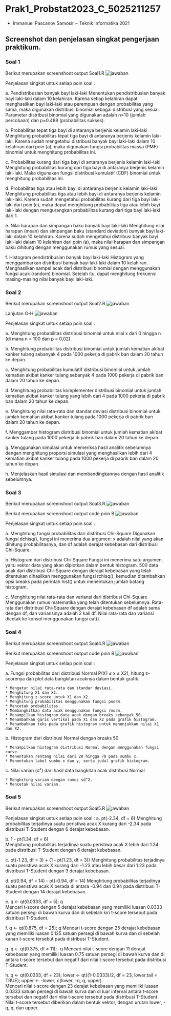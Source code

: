 # Prak1_Probstat2023_C_5025211257
- Immanuel Pascanov Samosir ~ Teknik Informatika 2021

## Screenshot dan penjelasan singkat pengerjaan praktikum. 

### Soal 1

Berikut merupakan screenshoot output Soal1.R 
![jawaban](img/soal1.png)

Penjelasan singkat untuk setiap poin soal :

a. Pendistribusian banyak bayi laki-laki
   Menentukan pendistribusian banyak bayi laki-laki dalam 10 kelahiran. Karena setiap kelahiran dapat menghasilkan bayi laki-laki atau perempuan dengan probabilitas yang sama, maka digunakan distribusi binomial sebagai distribusi yang sesuai. Parameter distribusi binomial yang digunakan adalah n=10 (jumlah percobaan) dan p=0.488 (probabilitas sukses).

b. Probabilitas tepat tiga bayi di antaranya berjenis kelamin laki-laki
   Menghitung probabilitas tepat tiga bayi di antaranya berjenis kelamin laki-laki. Karena sudah mengetahui distribusi banyak bayi laki-laki dalam 10 kelahiran dari poin (a), maka digunakan fungsi probabilitas massa (PMF) binomial untuk menghitung probabilitas ini.

c. Probabilitas kurang dari tiga bayi di antaranya berjenis kelamin laki-laki
   Menghitung probabilitas kurang dari tiga bayi di antaranya berjenis kelamin laki-laki. Maka digunakan fungsi distribusi kumulatif (CDF) binomial untuk menghitung probabilitas ini.

d. Probabilitas tiga atau lebih bayi di antaranya berjenis kelamin laki-laki
   Menghitung probabilitas tiga atau lebih bayi di antaranya berjenis kelamin laki-laki. Karena sudah mengetahui probabilitas kurang dari tiga bayi laki-laki dari poin (c), maka dapat menghitung probabilitas tiga atau lebih bayi laki-laki dengan mengurangkan probabilitas kurang dari tiga bayi laki-laki dari 1.

e. Nilai harapan dan simpangan baku banyak bayi laki-laki
   Menghitung nilai harapan (mean) dan simpangan baku (standard deviation) banyak bayi laki-laki dalam 10 kelahiran. Karena sudah mengetahui distribusi banyak bayi laki-laki dalam 10 kelahiran dari poin (a), maka nilai harapan dan simpangan baku dihitung dengan menggunakan rumus yang sesuai.

f. Histogram pendistribusian banyak bayi laki-laki
   Histogram yang menggambarkan distribusi banyak bayi laki-laki dalam 10 kelahiran. Menghasilkan sampel acak dari distribusi binomial dengan menggunakan fungsi acak (random) binomial. Setelah itu, dapat menghitung frekuensi masing-masing nilai banyak bayi laki-laki.


### Soal 2

Berikut merupakan screenshoot output Soal2.R 
![jawaban](img/Soal2-1.png)

Lanjutan G-H
![jawaban](img/Soal2-2.png)

Penjelasan singkat untuk setiap poin soal :

a. Menghitung probabilitas distribusi binomial 
   untuk nilai x dari 0 hingga n (di mana n = 100 dan p = 0,02).

b. Menghitung probabilitas distribusi binomial 
   untuk jumlah kematian akibat kanker tulang sebanyak 4 pada 1000 pekerja di pabrik ban dalam 20 tahun ke depan.

c. Menghitung probabilitas kumulatif distribusi binomial 
   untuk jumlah kematian akibat kanker tulang sebanyak 4 pada 1000 pekerja di pabrik ban dalam 20 tahun   ke depan.

d. Menghitung probabilitas komplementer distribusi binomial 
   untuk jumlah kematian akibat kanker tulang yang lebih dari 4 pada 1000 pekerja di pabrik ban dalam 20 tahun ke depan.

e. Menghitung nilai rata-rata dan standar deviasi distribusi binomial 
   untuk jumlah kematian akibat kanker tulang pada 1000 pekerja di pabrik ban dalam 20 tahun ke depan.

f. Menggambar histogram distribusi binomial 
   untuk jumlah kematian akibat kanker tulang pada 1000 pekerja di pabrik ban dalam 20 tahun ke depan.

g. Menggunakan simulasi 
   untuk memeriksa hasil analitik sebelumnya dengan menghitung proporsi simulasi yang menghasilkan lebih dari 4 kematian akibat kanker     tulang pada 1000 pekerja di pabrik ban dalam 20 tahun ke depan.

h. Menjelaskan hasil simulasi dan membandingkannya dengan hasil analitik sebelumnya. 

### Soal 3

Berikut merupakan screenshoot output Soal3.R 
![jawaban](img/Soal3-1.png)

Berikut merupakan screenshoot output code poin B
![jawaban](img/Soal3-2.png)

Penjelasan singkat untuk setiap poin soal :

a. Menghitung fungsi probabilitas dari distribusi Chi-Square
   Digunakan fungsi dchisq(), fungsi ini menerima dua argumen: x adalah nilai yang akan dihitung probabilitasnya, dan df adalah derajat kebebasan dari distribusi Chi-Square.

b. Histogram dari distribusi Chi-Square 
   Fungsi ini menerima satu argumen, yaitu vektor data yang akan diplotkan dalam bentuk histogram. 500 data acak dari distribusi Chi-Square dengan derajat kebebasan yang telah ditentukan dihasilkan menggunakan fungsi rchisq(), kemudian ditambahkan opsi breaks pada perintah hist() untuk menentukan jumlah batang histogram.

c. Menghitung nilai rata-rata dan variansi dari distribusi Chi-Square
   Menggunakan rumus matematika yang telah ditentukan sebelumnya. Rata-rata dari distribusi Chi-Square dengan derajat kebebasan df adalah sama dengan df, dan variansinya adalah 2 kali df. Nilai rata-rata dan variansi dicetak ke konsol menggunakan fungsi cat().

### Soal 4

Berikut merupakan screenshoot output Soal4.R 
![jawaban](img/soal4-1.png)

Berikut merupakan screenshoot output code poin B
![jawaban](img/Soal4-2.png)

Penjelasan singkat untuk setiap poin soal :

a. Fungsi probabilitas dari distribusi Normal P(X1 ≤ x ≤ X2), hitung z-scorenya dan plot data bangkitan acaknya dalam bentuk grafik.

    * Mengatur nilai rata-rata dan standar deviasi.
    * Menghitung X1 dan X2.
    * Menghitung z-score untuk X1 dan X2.
    * Menghitung probabilitas menggunakan fungsi pnorm.
    * Mencetak probabilitas.
    * Membangkitkan data acak menggunakan fungsi rnorm.
    * Menampilkan histogram data acak dengan breaks sebanyak 50.
    * Menambahkan garis vertikal pada X1 dan X2 pada grafik histogram.
    * Menambahkan teks pada grafik histogram untuk menunjukkan nilai X1 dan X2.

b. Histogram dari distribusi Normal dengan breaks 50

    * Menampilkan histogram distribusi Normal dengan menggunakan fungsi curve.
    * Menentukan rentang nilai dari 20 hingga 70 pada sumbu x.
    * Menentukan label sumbu x dan y, serta judul grafik histogram.

c. Nilai varian (σ²) dari hasil data bangkitan acak distribusi Normal

    * Menghitung varian dengan rumus sd^2.
    * Mencetak nilai varian.

### Soal 5

Berikut merupakan screenshoot output Soal5.R 
![jawaban](img/Soal5-1.png)

Penjelasan singkat untuk setiap poin soal :
a. pt(-2.34, df = 6) 
   Menghitung probabilitas terjadinya suatu peristiwa acak X kurang dari -2.34 pada distribusi T-Student dengan 6 derajat kebebasan.

b. 1 - pt(1.34, df = 6)  
   Menghitung probabilitas terjadinya suatu peristiwa acak X lebih dari 1.34 pada distribusi T-Student dengan 6 derajat kebebasan.

c. pt(-1.23, df = 3) + (1 - pt(1.23, df = 3))
   Menghitung probabilitas terjadinya suatu peristiwa acak X kurang dari -1.23 atau lebih besar dari 1.23 pada distribusi T-Student dengan 3 derajat kebebasan.

d. pt(0.94, df = 14) - pt(-0.94, df = 14)
   Menghitung probabilitas terjadinya suatu peristiwa acak X berada di antara -0.94 dan 0.94 pada distribusi T-Student dengan 14 derajat kebebasan.

e. q <- qt(0.0333, df = 5); q  
   Mencari t-score dengan 5 derajat kebebasan yang memiliki luasan 0.0333 satuan persegi di bawah kurva dan di sebelah kiri t-score tersebut pada distribusi T-Student.

f. q <- qt(0.875, df = 25); q
   Mencari t-score dengan 25 derajat kebebasan yang memiliki luasan 0.125 satuan persegi di bawah kurva dan di sebelah kanan t-score tersebut pada distribusi T-Student.

g. q <- qt(0.375, df = 11); -q
   Mencari nilai t-score dengan 11 derajat kebebasan yang memiliki luasan 0.75 satuan persegi di bawah kurva dan di antara t-score tersebut dan negatif dari nilai t-score tersebut pada distribusi T-Student.

h. q <- qt(0.0333, df = 23); lower <- qt((1-0.0333)/2, df = 23, lower.tail = TRUE); upper <- -lower; c(lower, -q, q, upper)  
   Mencari nilai t-score dengan 23 derajat kebebasan yang memiliki luasan 0.0333 satuan persegi di bawah kurva dan di luar interval antara t-score tersebut dan negatif dari nilai t-score tersebut pada distribusi T-Student. Nilai t-score tersebut diberikan dalam bentuk vektor, dengan urutan lower, -q, q, dan upper.



